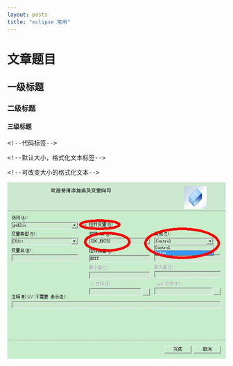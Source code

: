 ```yaml
---
layout: posts
title: "eclipse 常用"
---
```

<!--参考网页：do-while-0.html-->
# 文章题目
## 一级标题
### 二级标题
#### 三级标题
<xmp class="prettyprint linenums"><!--代码标签-->
</xmp>
<xmp class="my_xmp_class"><!--默认大小，格式化文本标签-->
</xmp>
<xmp style="white-space: pre-wrap; word-wrap: break-word; font-size: 14px;"><!--可改变大小的格式化文本-->
</xmp>
![向导](/images/DDXDDV/向导.jpg)<br><!--图片，绝对地址-->